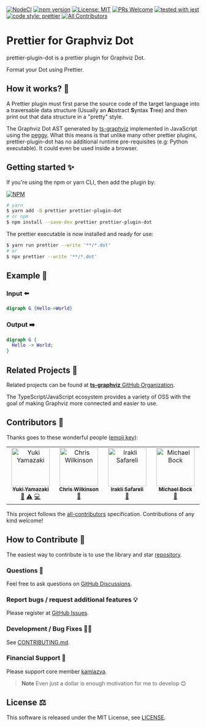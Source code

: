 [![NodeCI](https://github.com/ts-graphviz/prettier-plugin-dot/workflows/NodeCI/badge.svg)](https://github.com/ts-graphviz/prettier-plugin-dot/actions?workflow=NodeCI)
[![npm version](https://badge.fury.io/js/prettier-plugin-dot.svg)](https://badge.fury.io/js/prettier-plugin-dot)
[![License: MIT](https://img.shields.io/badge/License-MIT-yellow.svg)](https://opensource.org/licenses/MIT)
[![PRs Welcome](https://img.shields.io/badge/PRs-welcome-brightgreen.svg)](http://makeapullrequest.com)
[![tested with jest](https://img.shields.io/badge/tested_with-jest-99424f.svg)](https://github.com/facebook/jest)
[![code style: prettier](https://img.shields.io/badge/code_style-prettier-ff69b4.svg)](https://github.com/prettier/prettier)<!-- ALL-CONTRIBUTORS-BADGE:START - Do not remove or modify this section -->
[![All Contributors](https://img.shields.io/badge/all_contributors-4-orange.svg)](#contributors)
<!-- ALL-CONTRIBUTORS-BADGE:END -->

# Prettier for Graphviz Dot

prettier-plugin-dot is a prettier plugin for Graphviz Dot.

Format your Dot using Prettier.

## How it works? 🤔

A Prettier plugin must first parse the source code of the target language into a traversable data structure (Usually an **A**bstract **S**yntax **T**ree)
and then print out that data structure in a "pretty" style.

The Graphviz Dot AST generated by [ts-graphviz](https://github.com/ts-graphviz/ts-graphviz) implemented in JavaScript using the [peggy](https://github.com/peggyjs/peggy).
What this means is that unlike many other prettier plugins, prettier-plugin-dot has no additional runtime pre-requisites (e.g: Python executable). It could even be used inside a browser.

## Getting started ✨

If you're using the npm or yarn CLI, then add the plugin by:

[![NPM](https://nodei.co/npm/prettier-plugin-dot.png)](https://nodei.co/npm/prettier-plugin-dot/)

```bash
# yarn
$ yarn add -D prettier prettier-plugin-dot
# or npm
$ npm install --save-dev prettier prettier-plugin-dot
```

The prettier executable is now installed and ready for use:

```bash
$ yarn run prettier --write '**/*.dot'
# or
$ npx prettier --write '**/*.dot'
```

## Example 📑

### Input ⬅️

```dot
digraph G {Hello->World}
```

### Output ➡️

```dot
digraph G {
  Hello -> World;
}
```

## Related Projects 💫

Related projects can be found at [**ts-graphviz** GitHub Organization](https://github.com/ts-graphviz).

The TypeScript/JavaScript ecosystem provides a variety of OSS with the goal of making Graphviz more connected and easier to use.

## Contributors 👥

Thanks goes to these wonderful people ([emoji key](https://allcontributors.org/docs/en/emoji-key)):

<!-- ALL-CONTRIBUTORS-LIST:START - Do not remove or modify this section -->
<!-- prettier-ignore-start -->
<!-- markdownlint-disable -->
<table>
  <tbody>
    <tr>
      <td align="center" valign="top" width="14.28%"><a href="http://blog.kamiazya.tech/"><img src="https://avatars.githubusercontent.com/u/35218186?v=4?s=100" width="100px;" alt="Yuki Yamazaki"/><br /><sub><b>Yuki Yamazaki</b></sub></a><br /><a href="https://github.com/ts-graphviz/prettier-plugin-dot/commits?author=kamiazya" title="Documentation">📖</a> <a href="https://github.com/ts-graphviz/prettier-plugin-dot/commits?author=kamiazya" title="Tests">⚠️</a> <a href="https://github.com/ts-graphviz/prettier-plugin-dot/commits?author=kamiazya" title="Code">💻</a></td>
      <td align="center" valign="top" width="14.28%"><a href="https://thewilkybarkid.dev"><img src="https://avatars.githubusercontent.com/u/1784740?v=4?s=100" width="100px;" alt="Chris Wilkinson"/><br /><sub><b>Chris Wilkinson</b></sub></a><br /><a href="https://github.com/ts-graphviz/prettier-plugin-dot/issues?q=author%3Athewilkybarkid" title="Bug reports">🐛</a></td>
      <td align="center" valign="top" width="14.28%"><a href="http://safareli.github.io/resume/"><img src="https://avatars.githubusercontent.com/u/1932383?v=4?s=100" width="100px;" alt="Irakli Safareli"/><br /><sub><b>Irakli Safareli</b></sub></a><br /><a href="#ideas-safareli" title="Ideas, Planning, & Feedback">🤔</a></td>
      <td align="center" valign="top" width="14.28%"><a href="https://github.com/thought2"><img src="https://avatars.githubusercontent.com/u/18749447?v=4?s=100" width="100px;" alt="Michael Bock"/><br /><sub><b>Michael Bock</b></sub></a><br /><a href="https://github.com/ts-graphviz/prettier-plugin-dot/issues?q=author%3Athought2" title="Bug reports">🐛</a></td>
    </tr>
  </tbody>
</table>

<!-- markdownlint-restore -->
<!-- prettier-ignore-end -->

<!-- ALL-CONTRIBUTORS-LIST:END -->

This project follows the [all-contributors](https://github.com/all-contributors/all-contributors) specification. Contributions of any kind welcome!

## How to Contribute 💪

The easiest way to contribute is to use the library and star [repository](https://github.com/ts-graphviz/prettier-plugin-dot).

### Questions 💭

Feel free to ask questions on [GitHub Discussions](https://github.com/ts-graphviz/prettier-plugin-dot/discussions).

### Report bugs / request additional features 💡

Please register at [GitHub Issues](https://github.com/ts-graphviz/prettier-plugin-dot/issues/new/choose).

### Development / Bug Fixes 🧑‍💻

See [CONTRIBUTING.md](https://github.com/ts-graphviz/prettier-plugin-dot/blob/main/CONTRIBUTING.md).

### Financial Support 💸

Please support core member [kamiazya](https://github.com/sponsors/kamiazya).

> **Note** Even just a dollar is enough motivation for me to develop 😊

## License ⚖️

This software is released under the MIT License, see [LICENSE](./LICENSE).
